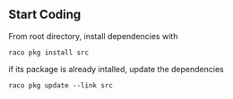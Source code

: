 


## Start Coding

From root directory, install dependencies with

`raco pkg install src`

if its package is already intalled, update the dependencies

`raco pkg update --link src`